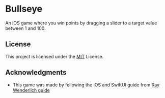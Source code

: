 # Bullseye
An iOS game where you win points by dragging a slider to a target value between 1 and 100.

## License

This project is licensed under the [MIT](https://choosealicense.com/licenses/mit/) License.

## Acknowledgments

* This game was made by following the iOS and SwiftUI guide from [Ray Wenderlich guide](https://www.raywenderlich.com/4919757-your-first-ios-and-swiftui-app)